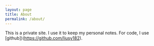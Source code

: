 ```yaml
---
layout: page
title: About
permalink: /about/
---
```

This is a private site. I use it to keep my personal notes. For code, I use
[github])(https://github.com/liusy182).

